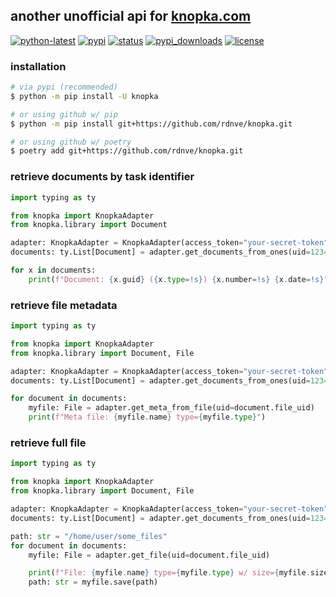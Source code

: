 ## another unofficial api for [knopka.com](https://knopka.com)

[![python-latest](https://img.shields.io/pypi/pyversions/knopka?logo=python&logoColor=FFE873)](https://www.python.org/downloads/)
[![pypi](https://img.shields.io/badge/pypi-0.0.1-blue?logo=pypi&logoColor=FFE873)](https://pypi.org/project/knopka/)
[![status](https://img.shields.io/pypi/status/knopka)](https://pypi.org/project/knopka/)
[![pypi_downloads](https://img.shields.io/pypi/dm/knopka)](https://pypi.org/project/knopka/)
[![license](https://img.shields.io/pypi/l/knopka)](https://github.com/rdnve/knopka/blob/master/LICENSE)


### installation

```bash
# via pypi (recommended)
$ python -m pip install -U knopka

# or using github w/ pip
$ python -m pip install git+https://github.com/rdnve/knopka.git

# or using github w/ poetry
$ poetry add git+https://github.com/rdnve/knopka.git
```

### retrieve documents by task identifier
```python
import typing as ty

from knopka import KnopkaAdapter
from knopka.library import Document

adapter: KnopkaAdapter = KnopkaAdapter(access_token="your-secret-token")
documents: ty.List[Document] = adapter.get_documents_from_ones(uid=1234567)

for x in documents:
    print(f"Document: {x.guid} ({x.type=!s}) {x.number=!s} {x.date=!s}")
```

### retrieve file metadata
```python
import typing as ty

from knopka import KnopkaAdapter
from knopka.library import Document, File

adapter: KnopkaAdapter = KnopkaAdapter(access_token="your-secret-token")
documents: ty.List[Document] = adapter.get_documents_from_ones(uid=1234567)

for document in documents:
    myfile: File = adapter.get_meta_from_file(uid=document.file_uid)
    print(f"Meta file: {myfile.name} type={myfile.type}")
```

### retrieve full file
```python
import typing as ty

from knopka import KnopkaAdapter
from knopka.library import Document, File

adapter: KnopkaAdapter = KnopkaAdapter(access_token="your-secret-token")
documents: ty.List[Document] = adapter.get_documents_from_ones(uid=1234567)

path: str = "/home/user/some_files"
for document in documents:
    myfile: File = adapter.get_file(uid=document.file_uid)

    print(f"File: {myfile.name} type={myfile.type} w/ size={myfile.size} bytes")
    path: str = myfile.save(path)
```
